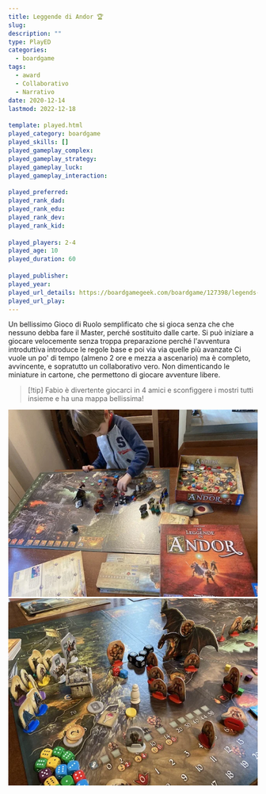 ```yaml
---
title: Leggende di Andor 🏆
slug: 
description: ""
type: PlayED
categories:
  - boardgame
tags:
  - award
  - Collaborativo
  - Narrativo
date: 2020-12-14
lastmod: 2022-12-18

template: played.html
played_category: boardgame
played_skills: []
played_gameplay_complex: 
played_gameplay_strategy: 
played_gameplay_luck: 
played_gameplay_interaction: 

played_preferred: 
played_rank_dad: 
played_rank_edu: 
played_rank_dev: 
played_rank_kid: 

played_players: 2-4
played_age: 10
played_duration: 60

played_publisher: 
played_year: 
played_url_details: https://boardgamegeek.com/boardgame/127398/legends-andor
played_url_play: 
---
```


Un bellissimo Gioco di Ruolo semplificato che si gioca senza che che nessuno debba fare il Master, perché sostituito dalle carte. Si può iniziare a giocare velocemente senza troppa preparazione perché l'avventura introduttiva introduce le regole base e poi via via quelle più avanzate
Ci vuole un po' di tempo (almeno 2 ore e mezza a ascenario) ma è completo, avvincente, e sopratutto un collaborativo vero. Non dimenticando le miniature in cartone, che permettono di giocare avventure libere.

> [!tip] Fabio
> è divertente giocarci in 4 amici e sconfiggere i mostri tutti insieme e ha una mappa bellissima!

![](../../assets/img/played/boardgame/andor.webp)
![](../../assets/img/played/boardgame/andor2.webp)


